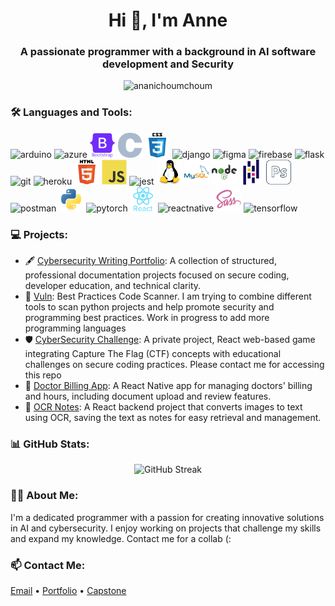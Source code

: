 <h1 align="center">Hi 👋, I'm Anne</h1>
<h3 align="center">A passionate programmer with a background in AI software development and Security</h3>

<p align="center">
  <img src="https://komarev.com/ghpvc/?username=ananichoumchoum&label=Profile%20views&color=0e75b6&style=flat" alt="ananichoumchoum" />
</p>


<h3 align="left">🛠️ Languages and Tools:</h3>
<p align="left" style="text-decoration: none;">
  <img src="https://cdn.worldvectorlogo.com/logos/arduino-1.svg" alt="arduino" width="40" height="40"/>
  <img src="https://www.vectorlogo.zone/logos/microsoft_azure/microsoft_azure-icon.svg" alt="azure" width="40" height="40"/>
  <img src="https://raw.githubusercontent.com/devicons/devicon/master/icons/bootstrap/bootstrap-plain-wordmark.svg" alt="bootstrap" width="40" height="40"/>
  <img src="https://raw.githubusercontent.com/devicons/devicon/master/icons/c/c-original.svg" alt="c" width="40" height="40"/>
  <img src="https://raw.githubusercontent.com/devicons/devicon/master/icons/css3/css3-original-wordmark.svg" alt="css3" width="40" height="40"/>
  <img src="https://cdn.worldvectorlogo.com/logos/django.svg" alt="django" width="40" height="40"/>
  <img src="https://www.vectorlogo.zone/logos/figma/figma-icon.svg" alt="figma" width="40" height="40"/>
  <img src="https://www.vectorlogo.zone/logos/firebase/firebase-icon.svg" alt="firebase" width="40" height="40"/>
  <img src="https://www.vectorlogo.zone/logos/pocoo_flask/pocoo_flask-icon.svg" alt="flask" width="40" height="40"/>
  <img src="https://www.vectorlogo.zone/logos/git-scm/git-scm-icon.svg" alt="git" width="40" height="40"/>
  <img src="https://www.vectorlogo.zone/logos/heroku/heroku-icon.svg" alt="heroku" width="40" height="40"/>
  <img src="https://raw.githubusercontent.com/devicons/devicon/master/icons/html5/html5-original-wordmark.svg" alt="html5" width="40" height="40"/>
  <img src="https://raw.githubusercontent.com/devicons/devicon/master/icons/javascript/javascript-original.svg" alt="javascript" width="40" height="40"/>
  <img src="https://www.vectorlogo.zone/logos/jestjsio/jestjsio-icon.svg" alt="jest" width="40" height="40"/>
  <img src="https://raw.githubusercontent.com/devicons/devicon/master/icons/linux/linux-original.svg" alt="linux" width="40" height="40"/>
  <img src="https://raw.githubusercontent.com/devicons/devicon/master/icons/mysql/mysql-original-wordmark.svg" alt="mysql" width="40" height="40"/>
  <img src="https://raw.githubusercontent.com/devicons/devicon/master/icons/nodejs/nodejs-original-wordmark.svg" alt="nodejs" width="40" height="40"/>
  <img src="https://raw.githubusercontent.com/devicons/devicon/2ae2a900d2f041da66e950e4d48052658d850630/icons/pandas/pandas-original.svg" alt="pandas" width="40" height="40"/>
  <img src="https://raw.githubusercontent.com/devicons/devicon/master/icons/photoshop/photoshop-line.svg" alt="photoshop" width="40" height="40"/>
  <img src="https://www.vectorlogo.zone/logos/getpostman/getpostman-icon.svg" alt="postman" width="40" height="40"/>
  <img src="https://raw.githubusercontent.com/devicons/devicon/master/icons/python/python-original.svg" alt="python" width="40" height="40"/>
  <img src="https://www.vectorlogo.zone/logos/pytorch/pytorch-icon.svg" alt="pytorch" width="40" height="40"/>
  <img src="https://raw.githubusercontent.com/devicons/devicon/master/icons/react/react-original-wordmark.svg" alt="react" width="40" height="40"/>
  <img src="https://reactnative.dev/img/header_logo.svg" alt="reactnative" width="40" height="40"/>
  <img src="https://raw.githubusercontent.com/devicons/devicon/master/icons/sass/sass-original.svg" alt="sass" width="40" height="40"/>
  <img src="https://www.vectorlogo.zone/logos/tensorflow/tensorflow-icon.svg" alt="tensorflow" width="40" height="40"/>
</p>

<h3 align="left">💻 Projects:</h3>
<ul>
    <li>🖋️ <a href="https://github.com/ananichoumchoum/writing-portfolio" target="_blank">Cybersecurity Writing Portfolio</a>: A collection of structured, professional documentation projects focused on secure coding, developer education, and technical clarity.</li>
  <li>🔭 <a href="https://github.com/ananichoumchoum/Vuln" target="_blank">Vuln</a>: Best Practices Code Scanner. I am trying to combine different tools to scan python projects and help promote security and programming best practices. Work in progress to add more programming languages</li>
  <li>🛡️ <a href="https://github.com/ananichoumchoum/code-secure" target="_blank">CyberSecurity Challenge</a>: A private project, React web-based game integrating Capture The Flag (CTF) concepts with educational challenges on secure coding practices. Please contact me for accessing this repo</li>
  <li>📱 <a href="https://github.com/ananichoumchoum/DirectMedical" target="_blank">Doctor Billing App</a>: A React Native app for managing doctors' billing and hours, including document upload and review features.</li>
  <li>📝 <a href="https://github.com/ananichoumchoum/note-maker" target="_blank">OCR Notes</a>: A React backend project that converts images to text using OCR, saving the text as notes for easy retrieval and management.</li>
</ul>

<h3 align="left">📊 GitHub Stats:</h3>
<p align="center">
  <img src="https://github-readme-streak-stats.herokuapp.com/?user=ananichoumchoum&theme=dark" alt="GitHub Streak" />
</p>

<h3 align="left">👨‍💻 About Me:</h3>
<p align="left">
  I'm a dedicated programmer with a passion for creating innovative solutions in AI and cybersecurity. I enjoy working on projects that challenge my skills and expand my knowledge. Contact me for a collab (: 
</p>

<h3 align="left">📫 Contact Me:</h3>
<p align="left">
  <a href="mailto:la.annesmith@gmail.com">Email</a> •
  <a href="https://www.softwearpink.com" target="_blank">Portfolio</a> •
  <a href="https://tech-awareness.softwearpink.com" target="_blank">Capstone</a>
</p>

